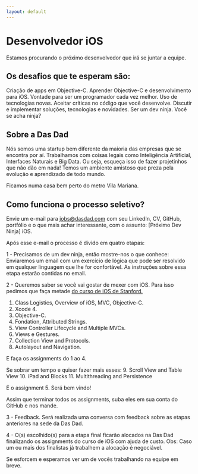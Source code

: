 ```yaml
---
layout: default
---
```


Desenvolvedor iOS
=================

Estamos procurando o próximo desenvolvedor que irá se juntar a equipe.

Os desafios que te esperam são:
-------------------------------

Criação de apps em Objective-C.
Aprender Objective-C e desenvolvimento para iOS.
Vontade para ser um programador cada vez melhor.
Uso de tecnologias novas.
Aceitar críticas no código que você desenvolve.
Discutir e implementar soluções, tecnologias e novidades.
Ser um dev ninja. Você se acha ninja?

Sobre a Das Dad
---------------

Nós somos uma startup bem diferente da maioria das empresas que se encontra por aí.
Trabalhamos com coisas legais como Inteligência Artificial, Interfaces Naturais e Big Data. Ou seja, esqueça isso de fazer projetinhos que não dão em nada!
Temos um ambiente amistoso que preza pela evolução e aprendizado de todo mundo.

Ficamos numa casa bem perto do metro Vila Mariana.

Como funciona o processo seletivo?
----------------------------------

Envie um e-mail para [jobs@dasdad.com](mailto:jobs@dasdad.com) com seu LinkedIn, CV, GitHub, portfólio e o que mais achar interessante, com o assunto: [Próximo Dev Ninja] iOS.

Após esse e-mail o processo é divido em quatro etapas:

1 - Precisamos de um dev ninja, então mostre-nos o que conhece:
Enviaremos um email com um exercício de lógica que pode ser resolvido em qualquer linguagem que lhe for confortável.
As instruções sobre essa etapa estarão contidas no email.

2 - Queremos saber se você vai gostar de mexer com iOS.
Para isso pedimos que faça metade [do curso de iOS de Stanford.](https://itunes.apple.com/us/course/coding-together-developing/id593208016)

1. Class Logistics, Overview of iOS, MVC, Objective-C.
2. Xcode 4.
3. Objective-C.
4. Fondation, Attributed Strings.
5. View Controller Lifecycle and Multiple MVCs.
6. Views e Gestures.
7. Collection View and Protocols.
8. Autolayout and Navigation.

E faça os assignments do 1 ao 4.

Se sobrar um tempo e quiser fazer mais esses:
9. Scroll View and Table View
10. iPad and Blocks
11. Multithreading and Persistence

E o assignment 5. Será bem vindo!

Assim que terminar todos os assignments, suba eles em sua conta do GitHub e nos mande.

3 - Feedback. Será realizada uma conversa com feedback sobre as etapas anteriores na sede da Das Dad.

4 - O(s) escolhido(s) para a etapa final ficarão alocados na Das Dad finalizando os assignments do curso de iOS com ajuda de custo.
Obs: Caso um ou mais dos finalistas já trabalhem a alocação é negociável.

Se esforcem e esperamos ver um de vocês trabalhando na equipe em breve.